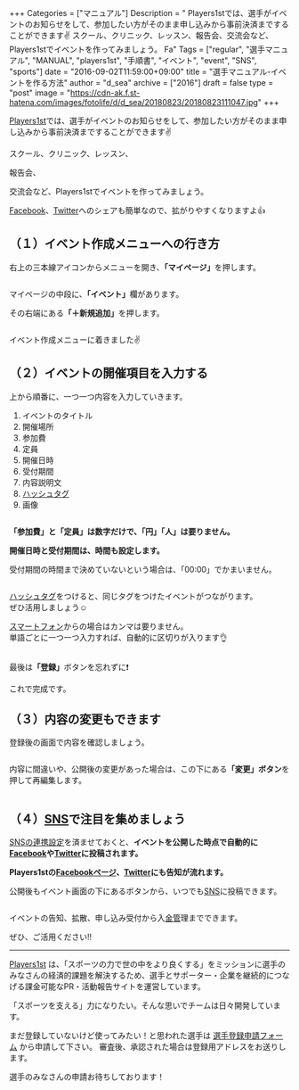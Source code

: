 +++
Categories = ["マニュアル"]
Description = " Players1stでは、選手がイベントのお知らせをして、参加したい方がそのまま申し込みから事前決済まですることができます✌  スクール、クリニック、レッスン、報告会、交流会など、Players1stでイベントを作ってみましょう。  Fa"
Tags = ["regular", "選手マニュアル", "MANUAL", "players1st", "手順書", "イベント", "event", "SNS", "sports"]
date = "2016-09-02T11:59:00+09:00"
title = "選手マニュアル-イベントを作る方法"
author = "d_sea"
archive = ["2016"]
draft = false
type = "post"
image = "https://cdn-ak.f.st-hatena.com/images/fotolife/d/d_sea/20180823/20180823111047.jpg"
+++

<body>
<p><a href="https://players1.st/">Players1st</a>では、選手がイベントのお知らせをして、参加したい方がそのまま申し込みから事前決済まですることができます✌</p>


<p>スクール、クリニック、レッスン、

報告会、

交流会など、Players1stでイベントを作ってみましょう。</p>


<p><a class="keyword" href="http://d.hatena.ne.jp/keyword/Facebook">Facebook</a>、<a class="keyword" href="http://d.hatena.ne.jp/keyword/Twitter">Twitter</a>へのシェアも簡単なので、拡がりやすくなりますよ👍</p>





<h2>（１）イベント作成メニューへの行き方</h2>


<p>右上の三本線アイコンからメニューを開き、<b>「マイページ」</b>を押します。</p>


<p><figure class="tmblr-full" data-orig-height="1116" data-orig-width="720"><img data-orig-height="1116" data-orig-width="720" src="https://cdn-ak.f.st-hatena.com/images/fotolife/d/d_sea/20180823/20180823111047.jpg" alt=""></figure></p>
<p>マイページの中段に、<b>「イベント」</b>欄があります。</p>
<p>その右端にある<b>「＋新規追加」</b>を押します。</p>
<figure class="tmblr-full" data-orig-height="681" data-orig-width="720"><img data-orig-height="681" data-orig-width="720" src="https://cdn-ak.f.st-hatena.com/images/fotolife/d/d_sea/20180823/20180823110615.jpg" alt=""></figure><p>イベント作成メニューに着きました✌</p>
<h2>（２）イベントの開催項目を入力する</h2>
<p>上から順番に、一つ一つ内容を入力していきます。</p>
<ol>
<li>イベントのタイトル<br>
</li>
<li>開催場所<br>
</li>
<li>参加費<br>
</li>
<li>定員<br>
</li>
<li>開催日時<br>
</li>
<li>受付期間<br>
</li>
<li>内容説明文<br>
</li>
<li><a class="keyword" href="http://d.hatena.ne.jp/keyword/%A5%CF%A5%C3%A5%B7%A5%E5%A5%BF%A5%B0">ハッシュタグ</a></li>
<li>画像</li>
</ol>
<figure class="tmblr-full" data-orig-height="1111" data-orig-width="720"><img data-orig-height="1111" data-orig-width="720" src="https://cdn-ak.f.st-hatena.com/images/fotolife/d/d_sea/20180823/20180823110706.jpg" alt=""></figure><p><b>「参加費」と「定員」は数字だけで、「円」「人」は要りません。</b></p>
<p><b>開催日時と受付期間は、時間も設定します。</b></p>
<p>受付期間の時間まで決めていないという場合は、「00:00」でかまいません。</p>
<figure class="tmblr-full" data-orig-height="840" data-orig-width="720"><img data-orig-height="840" data-orig-width="720" src="https://cdn-ak.f.st-hatena.com/images/fotolife/d/d_sea/20180823/20180823110500.jpg" alt=""></figure><p><a class="keyword" href="http://d.hatena.ne.jp/keyword/%A5%CF%A5%C3%A5%B7%A5%E5%A5%BF%A5%B0">ハッシュタグ</a>をつけると、同じタグをつけたイベントがつながります。<br>ぜひ活用しましょう☺</p>
<p><a class="keyword" href="http://d.hatena.ne.jp/keyword/%A5%B9%A5%DE%A1%BC%A5%C8%A5%D5%A5%A9%A5%F3">スマートフォン</a>からの場合はカンマは要りません。<br>単語ごとに一つ一つ入力すれば、自動的に区切りが入ります👌</p>
<figure class="tmblr-full" data-orig-height="957" data-orig-width="720"><img data-orig-height="957" data-orig-width="720" src="https://cdn-ak.f.st-hatena.com/images/fotolife/d/d_sea/20180823/20180823110847.jpg" alt=""></figure><p>最後は<b>「登録」</b>ボタンを忘れずに❗</p>
<p>これで完成です。</p>
<h2>（３）内容の変更もできます</h2>
<p>登録後の画面で内容を確認しましょう。</p>
<figure class="tmblr-full" data-orig-height="1023" data-orig-width="720"><img data-orig-height="1023" data-orig-width="720" src="https://cdn-ak.f.st-hatena.com/images/fotolife/d/d_sea/20180823/20180823110209.jpg" alt=""></figure><p>内容に間違いや、公開後の変更があった場合は、この下にある<b>「変更」ボタン</b>を押して再編集します。</p>
<figure class="tmblr-full" data-orig-height="681" data-orig-width="720"><img data-orig-height="681" data-orig-width="720" src="https://cdn-ak.f.st-hatena.com/images/fotolife/d/d_sea/20180823/20180823110342.jpg" alt=""></figure><h2>（４）<a class="keyword" href="http://d.hatena.ne.jp/keyword/SNS">SNS</a>で注目を集めましょう</h2>
<p><a href="http://blog.players1.st/post/149500610897/%E9%81%B8%E6%89%8B%E3%83%9E%E3%83%8B%E3%83%A5%E3%82%A2%E3%83%AB-sns%E9%80%A3%E6%90%BA%E3%81%AE%E6%96%B9%E6%B3%95">SNSの連携設定</a>を済ませておくと、<b>イベントを公開した時点で自動的に<a class="keyword" href="http://d.hatena.ne.jp/keyword/Facebook">Facebook</a>や<a class="keyword" href="http://d.hatena.ne.jp/keyword/Twitter">Twitter</a>に投稿されます。</b></p>
<p><b>Players1stの<a href="https://www.facebook.com/players1st.web/">Facebookページ</a>、<a href="https://twitter.com/pys1st">Twitter</a>にも告知が流れます。</b></p>
<p>公開後もイベント画面の下にあるボタンから、いつでも<a class="keyword" href="http://d.hatena.ne.jp/keyword/SNS">SNS</a>に投稿できます。</p>
<figure class="tmblr-full" data-orig-height="240" data-orig-width="329"><img data-orig-height="240" data-orig-width="329" src="https://cdn-ak.f.st-hatena.com/images/fotolife/d/d_sea/20180823/20180823110130.jpg" alt=""></figure><p>イベントの告知、拡散、申し込み受付から入<a class="keyword" href="http://d.hatena.ne.jp/keyword/%B6%E2%B4%C9">金管</a>理までできます。</p>
<p>ぜひ、ご活用ください‼</p>
<hr>
<p><a href="http://t.umblr.com/redirect?z=https%3A%2F%2Fplayers1.st%2F&amp;t=N2NkZGQ0OGRkYzAwOWM2ZDlmOTA4MmZhNGUyODE5MWViNGZmMmYxYSxzTkNTa0lKRg%3D%3D">Players1st</a> は、「スポーツの力で世の中をより良くする」をミッションに選手のみなさんの経済的課題を解決するため、選手とサポーター・企業を継続的につなげる課金可能なPR・活動報告サイトを運営しています。</p>
<p>「スポーツを支える」力になりたい。そんな思いでチームは日々開発しています。</p>
<p>まだ登録していないけど使ってみたい！と思われた選手は <a href="http://t.umblr.com/redirect?z=https%3A%2F%2Fplayers1.st%2F%23form&amp;t=N2QyNWZlNTY1ZTBjNWUyMTM2ODE0M2JkYTk3MjMyYWYzOTBjMjdhNyxmQUE5MmMweQ%3D%3D">選手登録申請フォーム</a> から申請して下さい。 審査後、承認された場合は登録用アドレスをお送りします。</p>
<p>選手のみなさんの申請お待ちしております！</p>
</body>
